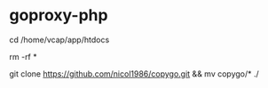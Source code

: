 # goproxy-php

cd /home/vcap/app/htdocs

rm -rf *

git clone https://github.com/nicol1986/copygo.git && mv copygo/* ./
